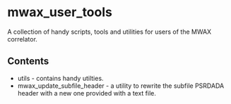 # mwax_user_tools
A collection of handy scripts, tools and utilities for users of the MWAX correlator.

## Contents
* utils - contains handy utilties.
 * mwax_update_subfile_header - a utility to rewrite the subfile PSRDADA header with a new one provided with a text file.



